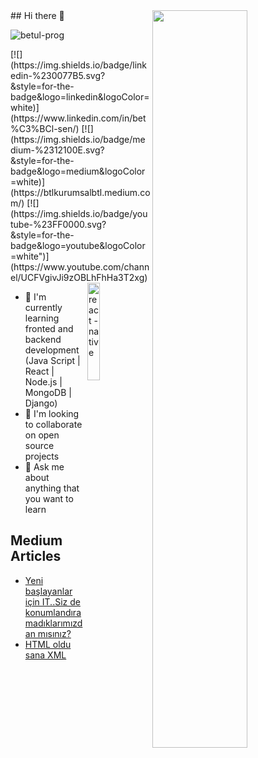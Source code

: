<img src="https://github-readme-stats.vercel.app/api?username=betul-prog&show_icons=true&theme=tokyonight" align='right' width="55%">
## Hi there 👋

<p align="left"> <img src="https://komarev.com/ghpvc/?username=betul-prog" alt="betul-prog" /> </p>
[![](https://img.shields.io/badge/linkedin-%230077B5.svg?&style=for-the-badge&logo=linkedin&logoColor=white)](https://www.linkedin.com/in/bet%C3%BCl-sen/)
[![](https://img.shields.io/badge/medium-%2312100E.svg?&style=for-the-badge&logo=medium&logoColor=white)](https://btlkurumsalbtl.medium.com/)
[![](https://img.shields.io/badge/youtube-%23FF0000.svg?&style=for-the-badge&logo=youtube&logoColor=white")](https://www.youtube.com/channel/UCFVgivJi9zOBLhFhHa3T2xg)

<img src="./animation_500_kd7ngokt.gif" alt="react -native " width="20%" height="20%" align="right">

- 🌱 I'm currently learning fronted and backend development (Java Script | React | Node.js | MongoDB | Django)
- 👯 I'm looking to collaborate on open source projects
- 💬 Ask me about anything that you want to learn
## Medium Articles
- [Yeni başlayanlar için IT..Siz de konumlandıramadıklarımızdan mısınız?](https://btlkurumsalbtl.medium.com/yeni-ba%C5%9Flayanlar-i%C3%A7in-it-sizde-konumland%C4%B1ramad%C4%B1klar%C4%B1m%C4%B1zdan-m%C4%B1s%C4%B1n%C4%B1z-7990b013427b)
- [HTML oldu sana XML](https://btlkurumsalbtl.medium.com/html-oldu-sana-xml-d6d3d2cae617)
<!--
**frcihan/frcihan** is a ✨ _special_ ✨ repository because its `README.md` (this file) appears on your GitHub profile.
Here are some ideas to get you started:
- 🔭 I'm currently working on programming languages
- 🌱 I'm currently learning JavaScript | React | React Native
- 👯 I'm looking to collaborate on open source projects
- 🤔 I'm looking for help with ...
- 💬 Ask me about anything
- 📫 How to reach me: Twitter(https://twitter.com/farukci20)
- 😄 Pronouns: ...
- ⚡ Fun fact: ...
-->
